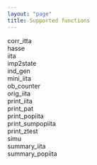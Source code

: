 ```yaml
---
layout: "page"
title: Supported functions
---
```


corr_itta\
hasse\
iita\
imp2state\
ind_gen\
mini_iita\
ob_counter\
orig_iita\
print_iita\
print_pat\
print_popiita\
print_sumpopiita\
print_ztest\
simu\
summary_iita\
summary_popiita
